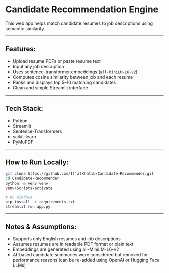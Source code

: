 # Candidate Recommendation Engine

This web app helps match candidate resumes to job descriptions using semantic similarity.

---

## Features:

- Upload resume PDFs or paste resume text
- Input any job description
- Uses sentence-transformer embeddings (`all-MiniLM-L6-v2`)
- Computes cosine similarity between job and each resume
- Ranks and displays top 5–10 matching candidates
- Clean and simple Streamlit interface

---

## Tech Stack:

- Python
- Streamlit
- Sentence-Transformers
- scikit-learn
- PyMuPDF

---

## How to Run Locally:

```bash
git clone https://github.com/IffatKhatib/Candidate-Recommender.git
cd Candidate-Recommender
python -m venv venv
venv\Scripts\activate

# On Windows
pip install -r requirements.txt
streamlit run app.py
```
---  

## Notes & Assumptions:

- Supports only English resumes and job descriptions
- Assumes resumes are in readable PDF format or plain text
- Embeddings are generated using all-MiniLM-L6-v2
- AI-based candidate summaries were considered but removed for performance reasons (can be re-added using OpenAI or Hugging Face LLMs)

